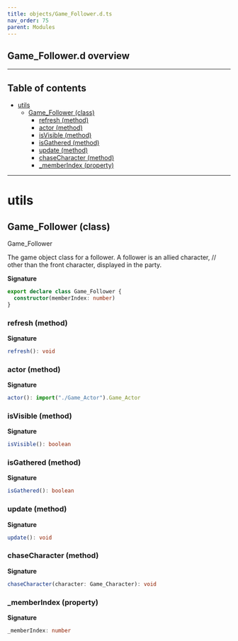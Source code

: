 ```yaml
---
title: objects/Game_Follower.d.ts
nav_order: 75
parent: Modules
---
```


## Game_Follower.d overview

---

<h2 class="text-delta">Table of contents</h2>

- [utils](#utils)
  - [Game_Follower (class)](#game_follower-class)
    - [refresh (method)](#refresh-method)
    - [actor (method)](#actor-method)
    - [isVisible (method)](#isvisible-method)
    - [isGathered (method)](#isgathered-method)
    - [update (method)](#update-method)
    - [chaseCharacter (method)](#chasecharacter-method)
    - [\_memberIndex (property)](#_memberindex-property)

---

# utils

## Game_Follower (class)

Game_Follower

The game object class for a follower. A follower is an allied character,
// other than the front character, displayed in the party.

**Signature**

```ts
export declare class Game_Follower {
  constructor(memberIndex: number)
}
```

### refresh (method)

**Signature**

```ts
refresh(): void
```

### actor (method)

**Signature**

```ts
actor(): import("./Game_Actor").Game_Actor
```

### isVisible (method)

**Signature**

```ts
isVisible(): boolean
```

### isGathered (method)

**Signature**

```ts
isGathered(): boolean
```

### update (method)

**Signature**

```ts
update(): void
```

### chaseCharacter (method)

**Signature**

```ts
chaseCharacter(character: Game_Character): void
```

### \_memberIndex (property)

**Signature**

```ts
_memberIndex: number
```
